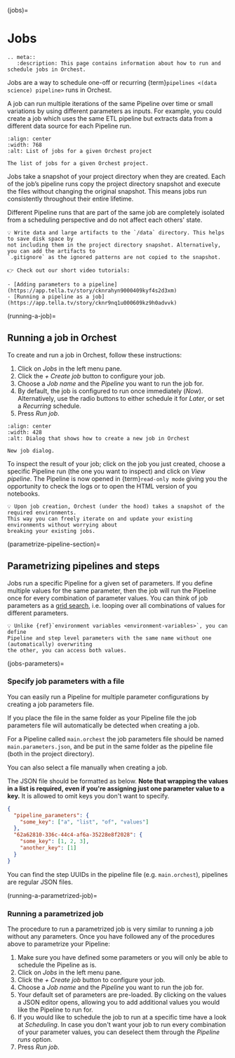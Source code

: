 (jobs)=

# Jobs

```{eval-rst}
.. meta::
   :description: This page contains information about how to run and schedule jobs in Orchest.
```

Jobs are a way to schedule one-off or recurring {term}`pipelines <(data science) pipeline>` runs in Orchest.

A job can run multiple iterations of the same Pipeline over time
or small variations by using different parameters as inputs.
For example, you could create a job which uses the same ETL pipeline
but extracts data from a different data source for each Pipeline run.

```{figure} ../img/jobs-list.png
:align: center
:width: 768
:alt: List of jobs for a given Orchest project

The list of jobs for a given Orchest project.
```

Jobs take a snapshot of your project directory when they are created. Each of the job’s pipeline
runs copy the project directory snapshot and execute the files without changing the original
snapshot. This means jobs run consistently throughout their entire lifetime.

Different Pipeline runs that are part of the same job are completely isolated from a scheduling
perspective and do not affect each others' state.

```{note}
💡 Write data and large artifacts to the `/data` directory. This helps to save disk space by
not including them in the project directory snapshot. Alternatively, you can add the artifacts to
`.gitignore` as the ignored patterns are not copied to the snapshot.
```

```{tip}
👉 Check out our short video tutorials:

- [Adding parameters to a pipeline](https://app.tella.tv/story/cknrahyn9000409kyf4s2d3xm)
- [Running a pipeline as a job](https://app.tella.tv/story/cknr9nq1u000609kz9h0advvk)
```

(running-a-job)=

## Running a job in Orchest

To create and run a job in Orchest, follow these instructions:

1. Click on _Jobs_ in the left menu pane.
2. Click the _+ Create job_ button to configure your job.
3. Choose a _Job name_ and the _Pipeline_ you want to run the job for.
4. By default, the job is configured to run once immediately (_Now_).
   Alternatively, use the radio buttons to either schedule it for _Later_, or set a _Recurring_ schedule.
5. Press _Run job_.

```{figure} ../img/job-new.png
:align: center
:width: 428
:alt: Dialog that shows how to create a new job in Orchest

New job dialog.
```

To inspect the result of your job; click on the job you just created, choose a specific Pipeline run
(the one you want to inspect) and click on _View pipeline_. The Pipeline is now opened in
{term}`read-only mode` giving you the opportunity to check the logs or to open the
HTML version of you notebooks.

```{note}
💡 Upon job creation, Orchest (under the hood) takes a snapshot of the required environments.
This way you can freely iterate on and update your existing environments without worrying about
breaking your existing jobs.
```

(parametrize-pipeline-section)=

## Parametrizing pipelines and steps

Jobs run a specific Pipeline for a given set of parameters. If you define multiple values for the
same parameter, then the job will run the Pipeline once for every combination of parameter values.
You can think of job parameters as a [grid search](https://scikit-learn.org/stable/modules/grid_search.html),
i.e. looping over all combinations of values for different parameters.

```{note}
💡 Unlike {ref}`environment variables <environment-variables>`, you can define
Pipeline and step level parameters with the same name without one (automatically) overwriting
the other, you can access both values.
```

(jobs-parameters)=

### Specify job parameters with a file

You can easily run a Pipeline for multiple parameter configurations by creating
a job parameters file.

If you place the file in the same folder as your Pipeline file the job parameters file will automatically be detected when creating a job.

For a Pipeline called `main.orchest` the job parameters file should be named `main.parameters.json`, and be put in the same folder as the pipeline file (both in the project directory).

You can also select a file manually when creating a job.

The JSON file should be formatted as below. **Note that wrapping the values in a list is required, even if you're assigning just one parameter value to a key.** It is allowed to omit keys you don't want to specify.

```json
{
  "pipeline_parameters": {
    "some_key": ["a", "list", "of", "values"]
  },
  "62a62810-336c-44c4-af6a-35228e8f2028": {
    "some_key": [1, 2, 3],
    "another_key": [1]
  }
}
```

You can find the step UUIDs in the pipeline file (e.g. `main.orchest`), pipelines are regular JSON files.

(running-a-parametrized-job)=

### Running a parametrized job

The procedure to run a parametrized job is very similar to running a job without any parameters.
Once you have followed any of the procedures above to parametrize your Pipeline:

1. Make sure you have defined some parameters or you will only be able to schedule the Pipeline as is.
2. Click on _Jobs_ in the left menu pane.
3. Click the _+ Create job_ button to configure your job.
4. Choose a _Job name_ and the _Pipeline_ you want to run the job for.
5. Your default set of parameters are pre-loaded. By clicking on the values a JSON editor opens,
   allowing you to add additional values you would like the Pipeline to run for.
6. If you would like to schedule the job to run at a specific time have a look at _Scheduling_. In
   case you don't want your job to run every combination of your parameter values, you can
   deselect them through the _Pipeline runs_ option.
7. Press _Run job_.
